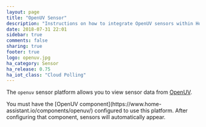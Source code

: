 ```yaml
---
layout: page
title: "OpenUV Sensor"
description: "Instructions on how to integrate OpenUV sensors within Home Assistant."
date: 2018-07-31 22:01
sidebar: true
comments: false
sharing: true
footer: true
logo: openuv.jpg
ha_category: Sensor
ha_release: 0.75
ha_iot_class: "Cloud Polling"
---
```


The `openuv` sensor platform allows you to view sensor data from
[OpenUV](http://openuv.io).

<p class='note'>
You must have the [OpenUV component](https://www.home-assistant.io/components/openuv/)
configured to use this platform. After configuring that component, sensors will
automatically appear.
</p>
